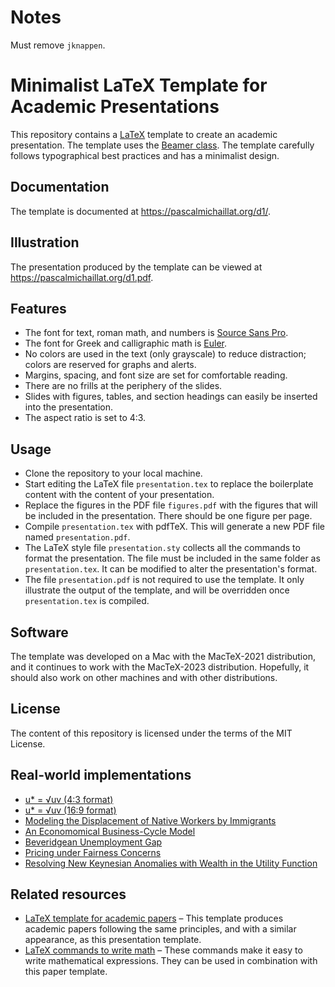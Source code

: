 # Notes

Must remove `jknappen`.

# Minimalist LaTeX Template for Academic Presentations

This repository contains a [LaTeX](https://github.com/latex3/latex2e) template to create an academic presentation. The template uses the [Beamer class](https://github.com/josephwright/beamer). The template carefully follows typographical best practices and has a minimalist design.

## Documentation

The template is documented at https://pascalmichaillat.org/d1/.

## Illustration

The presentation produced by the template can be viewed at https://pascalmichaillat.org/d1.pdf.

## Features

+ The font for text, roman math, and numbers is [Source Sans Pro](https://github.com/adobe-fonts/source-sans).
+ The font for Greek and calligraphic math is [Euler](http://luc.devroye.org/fonts-26139.html).
+ No colors are used in the text (only grayscale) to reduce distraction; colors are reserved for graphs and alerts.
+ Margins, spacing, and font size are set for comfortable reading.
+ There are no frills at the periphery of the slides.
+ Slides with figures, tables, and section headings can easily be inserted into the presentation.
+ The aspect ratio is set to 4:3.

## Usage

+ Clone the repository to your local machine.
+ Start editing the LaTeX file `presentation.tex` to replace the boilerplate content with the content of your presentation. 
+ Replace the figures in the PDF file `figures.pdf` with the figures that will be included in the presentation. There should be one figure per page.
+ Compile `presentation.tex` with pdfTeX. This will generate a new PDF file named `presentation.pdf`.
+ The LaTeX style file `presentation.sty` collects all the commands to format the presentation. The file must be included in the same folder as `presentation.tex`. It can be modified to alter the presentation's format.
+ The file `presentation.pdf` is not required to use the template. It only illustrate the output of the template, and will be overridden once `presentation.tex` is compiled.

## Software

The template was developed on a Mac with the MacTeX-2021 distribution, and it continues to work with the MacTeX-2023 distribution. Hopefully, it should also work on other machines and with other distributions.

## License

The content of this repository is licensed under the terms of the MIT License.

## Real-world implementations

+ [u* = √uv (4:3 format)](https://pascalmichaillat.org/13p.pdf)
+ [u* = √uv (16:9 format)](https://pascalmichaillat.org/13ps.pdf)
+ [Modeling the Displacement of Native Workers by Immigrants](https://pascalmichaillat.org/14p.pdf)
+ [An Economomical Business-Cycle Model](https://pascalmichaillat.org/7p.pdf)
+ [Beveridgean Unemployment Gap](https://pascalmichaillat.org/9p.pdf)
+ [Pricing under Fairness Concerns](https://pascalmichaillat.org/8p.pdf)
+ [Resolving New Keynesian Anomalies with Wealth in the Utility Function](https://pascalmichaillat.org/11p.pdf)

## Related resources

+ [LaTeX template for academic papers](https://github.com/pmichaillat/latex-paper) – This template produces academic papers following the same principles, and with a similar appearance, as this presentation template. 
+ [LaTeX commands to write math](https://github.com/pmichaillat/latex-math) – These commands make it easy to write mathematical expressions. They can be used in combination with this paper template.
